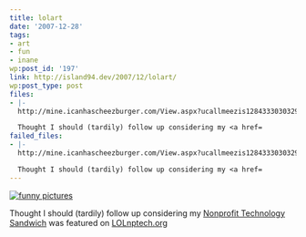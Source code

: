 ```yaml
---
title: lolart
date: '2007-12-28'
tags:
- art
- fun
- inane
wp:post_id: '197'
link: http://island94.dev/2007/12/lolart/
wp:post_type: post
files:
- |-
  http://mine.icanhascheezburger.com/View.aspx?ucallmeezis128433303032993750.jpg'><img src='http://island94.org/files/island94.org/ucallmeezishmael.jpg' alt='funny pictures' /></a>

  Thought I should (tardily) follow up considering my <a href=
failed_files:
- |-
  http://mine.icanhascheezburger.com/View.aspx?ucallmeezis128433303032993750.jpg'><img src='http://island94.org/files/island94.org/ucallmeezishmael.jpg' alt='funny pictures' /></a>

  Thought I should (tardily) follow up considering my <a href=
---
```


<a href='http://mine.icanhascheezburger.com/View.aspx?ucallmeezis128433303032993750.jpg'><img src='http://island94.org/files/island94.org/ucallmeezishmael.jpg' alt='funny pictures' /></a>

Thought I should (tardily) follow up considering my <a href="http://island94.org/articles/nonprofit-technology-sandwich">Nonprofit Technology Sandwich</a> was featured on <a href="http://lolnptech.blogspot.com/2007/08/nonprofit-technology-sandwich-anyone.html">LOLnptech.org</a>
